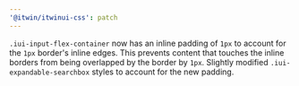 ```yaml
---
'@itwin/itwinui-css': patch
---
```


`.iui-input-flex-container` now has an inline padding of `1px` to account for the `1px` border's inline edges. This prevents content that touches the inline borders from being overlapped by the border by `1px`. Slightly modified `.iui-expandable-searchbox` styles to account for the new padding.
